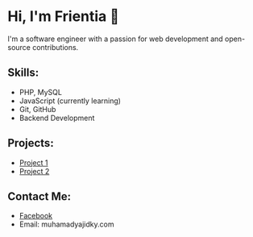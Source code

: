# Hi, I'm Frientia 👋

I'm a software engineer with a passion for web development and open-source contributions.

## Skills:
- PHP, MySQL
- JavaScript (currently learning)
- Git, GitHub
- Backend Development

## Projects:
- [Project 1](https://github.com/Frientia/ukk_klaster3)
- [Project 2](https://github.com/Frientia/sistem_absensi)

## Contact Me:
- [Facebook](https://web.facebook.com/Frientia)
- Email: muhamadyajidky.com
